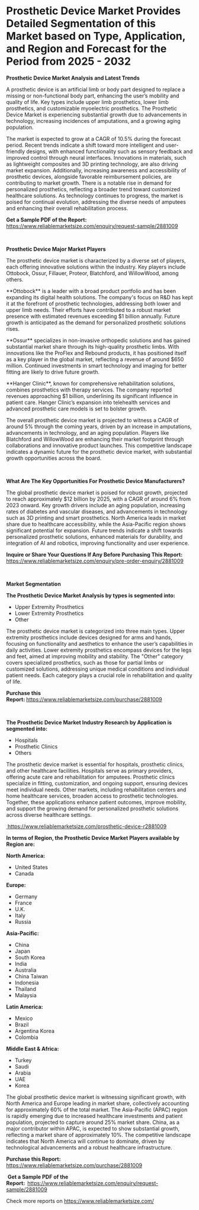 <p><h1>Prosthetic Device Market Provides Detailed Segmentation of this Market based on Type, Application, and Region and Forecast for the Period from 2025 - 2032</h1></p><p><strong>Prosthetic Device Market Analysis and Latest Trends</strong></p>
<p><p>A prosthetic device is an artificial limb or body part designed to replace a missing or non-functional body part, enhancing the user’s mobility and quality of life. Key types include upper limb prosthetics, lower limb prosthetics, and customizable myoelectric prosthetics. The Prosthetic Device Market is experiencing substantial growth due to advancements in technology, increasing incidences of amputations, and a growing aging population. </p><p>The market is expected to grow at a CAGR of 10.5% during the forecast period. Recent trends indicate a shift toward more intelligent and user-friendly designs, with enhanced functionality such as sensory feedback and improved control through neural interfaces. Innovations in materials, such as lightweight composites and 3D printing technology, are also driving market expansion. Additionally, increasing awareness and accessibility of prosthetic devices, alongside favorable reimbursement policies, are contributing to market growth. There is a notable rise in demand for personalized prosthetics, reflecting a broader trend toward customized healthcare solutions. As technology continues to progress, the market is poised for continual evolution, addressing the diverse needs of amputees and enhancing their overall rehabilitation process.</p></p>
<p><strong>Get a Sample PDF of the Report:&nbsp;</strong> <a href="https://www.reliablemarketsize.com/enquiry/request-sample/2881009?utm_campaign=1789&utm_medium=2&utm_source=Github&utm_content=ia&utm_term=12032025&utm_id=prosthetic-device">https://www.reliablemarketsize.com/enquiry/request-sample/2881009</a></p>
<p>&nbsp;</p>
<p><strong>Prosthetic Device Major Market Players</strong></p>
<p><p>The prosthetic device market is characterized by a diverse set of players, each offering innovative solutions within the industry. Key players include Ottobock, Ossur, Fillauer, Proteor, Blatchford, and WillowWood, among others. </p><p>**Ottobock** is a leader with a broad product portfolio and has been expanding its digital health solutions. The company's focus on R&D has kept it at the forefront of prosthetic technologies, addressing both lower and upper limb needs. Their efforts have contributed to a robust market presence with estimated revenues exceeding $1 billion annually. Future growth is anticipated as the demand for personalized prosthetic solutions rises.</p><p>**Ossur** specializes in non-invasive orthopedic solutions and has gained substantial market share through its high-quality prosthetic limbs. With innovations like the ProFlex and Rebound products, it has positioned itself as a key player in the global market, reflecting a revenue of around $650 million. Continued investments in smart technology and imaging for better fitting are likely to drive future growth.</p><p>**Hanger Clinic**, known for comprehensive rehabilitation solutions, combines prosthetics with therapy services. The company reported revenues approaching $1 billion, underlining its significant influence in patient care. Hanger Clinic’s expansion into telehealth services and advanced prosthetic care models is set to bolster growth.</p><p>The overall prosthetic device market is projected to witness a CAGR of around 5% through the coming years, driven by an increase in amputations, advancements in technology, and an aging population. Players like Blatchford and WillowWood are enhancing their market footprint through collaborations and innovative product launches. This competitive landscape indicates a dynamic future for the prosthetic device market, with substantial growth opportunities across the board.</p></p>
<p>&nbsp;</p>
<p><strong>What Are The Key Opportunities For Prosthetic Device Manufacturers?</strong></p>
<p><p>The global prosthetic device market is poised for robust growth, projected to reach approximately $12 billion by 2025, with a CAGR of around 6% from 2023 onward. Key growth drivers include an aging population, increasing rates of diabetes and vascular diseases, and advancements in technology such as 3D printing and smart prosthetics. North America leads in market share due to healthcare accessibility, while the Asia-Pacific region shows significant potential for expansion. Future trends indicate a shift towards personalized prosthetic solutions, enhanced materials for durability, and integration of AI and robotics, improving functionality and user experience.</p></p>
<p><strong>Inquire or Share Your Questions If Any Before Purchasing This Report:</strong> <a href="https://www.reliablemarketsize.com/enquiry/pre-order-enquiry/2881009?utm_campaign=1789&utm_medium=2&utm_source=Github&utm_content=ia&utm_term=12032025&utm_id=prosthetic-device">https://www.reliablemarketsize.com/enquiry/pre-order-enquiry/2881009</a></p>
<p>&nbsp;</p>
<p><strong>Market Segmentation</strong></p>
<p><strong>The Prosthetic Device Market Analysis by types is segmented into:</strong></p>
<p><ul><li>Upper Extremity Prosthetics</li><li>Lower Extremity Prosthetics</li><li>Other</li></ul></p>
<p><p>The prosthetic device market is categorized into three main types. Upper extremity prosthetics include devices designed for arms and hands, focusing on functionality and aesthetics to enhance the user’s capabilities in daily activities. Lower extremity prosthetics encompass devices for the legs and feet, aimed at improving mobility and stability. The "Other" category covers specialized prosthetics, such as those for partial limbs or customized solutions, addressing unique medical conditions and individual patient needs. Each category plays a crucial role in rehabilitation and quality of life.</p></p>
<p><strong>Purchase this Report:&nbsp;</strong><a href="https://www.reliablemarketsize.com/purchase/2881009?utm_campaign=1789&utm_medium=2&utm_source=Github&utm_content=ia&utm_term=12032025&utm_id=prosthetic-device">https://www.reliablemarketsize.com/purchase/2881009</a></p>
<p>&nbsp;</p>
<p><strong>The Prosthetic Device Market Industry Research by Application is segmented into:</strong></p>
<p><ul><li>Hospitals</li><li>Prosthetic Clinics</li><li>Others</li></ul></p>
<p><p>The prosthetic device market is essential for hospitals, prosthetic clinics, and other healthcare facilities. Hospitals serve as primary providers, offering acute care and rehabilitation for amputees. Prosthetic clinics specialize in fitting, customization, and ongoing support, ensuring devices meet individual needs. Other markets, including rehabilitation centers and home healthcare services, broaden access to prosthetic technologies. Together, these applications enhance patient outcomes, improve mobility, and support the growing demand for personalized prosthetic solutions across diverse healthcare settings.</p></p>
<p><a href="https://www.reliablemarketsize.com/prosthetic-device-r2881009?utm_campaign=1789&utm_medium=2&utm_source=Github&utm_content=ia&utm_term=12032025&utm_id=prosthetic-device">&nbsp;https://www.reliablemarketsize.com/prosthetic-device-r2881009</a></p>
<p><strong>In terms of Region, the Prosthetic Device Market Players available by Region are:</strong></p>
<p>
    <p> <strong> North America: </strong>
        <ul>
            <li>United States</li>
            <li>Canada</li>
        </ul>
        </p> 
    <p> <strong> Europe: </strong>
        <ul>
            <li>Germany</li>
            <li>France</li>
            <li>U.K.</li>
            <li>Italy</li>
            <li>Russia</li>
        </ul>
        </p> 
    <p> <strong> Asia-Pacific: </strong>
        <ul>
            <li>China</li>
            <li>Japan</li>
            <li>South Korea</li>
            <li>India</li>
            <li>Australia</li>
            <li>China Taiwan</li>
            <li>Indonesia</li>
            <li>Thailand</li>
            <li>Malaysia</li>
        </ul>
        </p> 
    <p> <strong> Latin America: </strong>
        <ul>
            <li>Mexico</li>
            <li>Brazil</li>
            <li>Argentina Korea</li>
            <li>Colombia</li>
        </ul>
        </p> 
    <p> <strong> Middle East & Africa: </strong>
        <ul>
            <li>Turkey</li>
            <li>Saudi</li>
            <li>Arabia</li>
            <li>UAE</li>
            <li>Korea</li>
        </ul>
    </p>
    </p>
<p><p>The global prosthetic device market is witnessing significant growth, with North America and Europe leading in market share, collectively accounting for approximately 60% of the total market. The Asia-Pacific (APAC) region is rapidly emerging due to increased healthcare investments and patient population, projected to capture around 25% market share. China, as a major contributor within APAC, is expected to show substantial growth, reflecting a market share of approximately 10%. The competitive landscape indicates that North America will continue to dominate, driven by technological advancements and a robust healthcare infrastructure.</p></p>
<p><strong>Purchase this Report: </strong><a href="https://www.reliablemarketsize.com/purchase/2881009?utm_campaign=1789&utm_medium=2&utm_source=Github&utm_content=ia&utm_term=12032025&utm_id=prosthetic-device">https://www.reliablemarketsize.com/purchase/2881009</a></p>
<p>&nbsp;<strong>Get a Sample PDF of the Report:&nbsp;&nbsp;</strong><a href="https://www.reliablemarketsize.com/enquiry/request-sample/2881009?utm_campaign=1789&utm_medium=2&utm_source=Github&utm_content=ia&utm_term=12032025&utm_id=prosthetic-device">https://www.reliablemarketsize.com/enquiry/request-sample/2881009</a></p>
<p><strong></strong></p>
<p>Check more reports on <a href="https://www.reliablemarketsize.com/?utm_campaign=1789&utm_medium=2&utm_source=Github&utm_content=ia&utm_term=12032025&utm_id=prosthetic-device">https://www.reliablemarketsize.com/</a></p>
